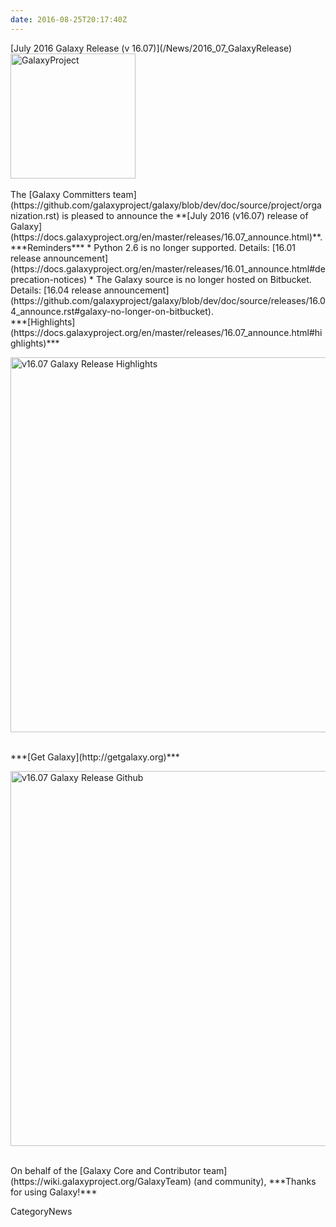 ```yaml
---
date: 2016-08-25T20:17:40Z
---
```

<div class='newsItemHeader'>[July 2016 Galaxy Release (v 16.07)](/News/2016_07_GalaxyRelease)</div>

<div class='right'><a href='http://getgalaxy.org'><img src='/Images/Logos/GalaxyNewLogo_GalaxyProject_Trans.png' alt='GalaxyProject' width="200" /></a></div>

<br />
The [Galaxy Committers team](https://github.com/galaxyproject/galaxy/blob/dev/doc/source/project/organization.rst) is pleased to announce the **[July 2016 (v16.07) release of Galaxy](https://docs.galaxyproject.org/en/master/releases/16.07_announce.html)**.

<br />
***Reminders***
* Python 2.6 is no longer supported. Details: [16.01 release announcement](https://docs.galaxyproject.org/en/master/releases/16.01_announce.html#deprecation-notices)
* The Galaxy source is no longer hosted on Bitbucket. Details: [16.04 release announcement](https://github.com/galaxyproject/galaxy/blob/dev/doc/source/releases/16.04_announce.rst#galaxy-no-longer-on-bitbucket).

<br />
***[Highlights](https://docs.galaxyproject.org/en/master/releases/16.07_announce.html#highlights)***

<a href='https://docs.galaxyproject.org/en/master/releases/16.07_announce.html#highlights'><img src='/Images/NewsGraphics/2016_07_GalaxyRelease_Highlights.png' alt='v16.07 Galaxy Release Highlights' width="600" /></a>


<br />
***[Get Galaxy](http://getgalaxy.org)***

<a href='https://docs.galaxyproject.org/en/master/releases/16.07_announce.html#github'><img src='/Images/NewsGraphics/2016_07_GalaxyRelease_GetGalaxy.png' alt='v16.07 Galaxy Release Github' width="600" /></a>

<br />
On behalf of the [Galaxy Core and Contributor team](https://wiki.galaxyproject.org/GalaxyTeam) (and community), ***Thanks for using Galaxy!***



CategoryNews
